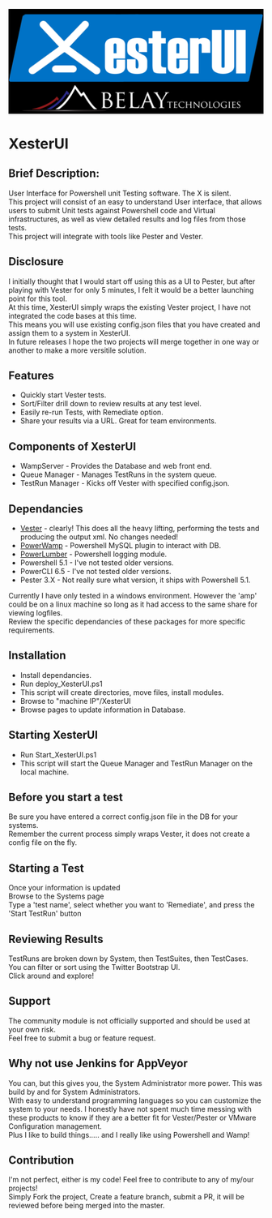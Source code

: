 ![Alt text](https://github.com/BelayTechnologies/XesterUI/blob/master/images/XesterUI.png "XesterUI")  

# XesterUI  

## Brief Description:  

User Interface for Powershell unit Testing software. The X is silent.  
This project will consist of an easy to understand User interface, that allows users to submit Unit tests against Powershell code and Virtual infrastructures, as well as view detailed results and log files from those tests.  
This project will integrate with tools like Pester and Vester.  

## Disclosure  

I initially thought that I would start off using this as a UI to Pester, but after playing with Vester for only 5 minutes, I felt it would be a better launching point for this tool.  
At this time, XesterUI simply wraps the existing Vester project, I have not integrated the code bases at this time.  
This means you will use existing config.json files that you have created and assign them to a system in XesterUI.  
In future releases I hope the two projects will merge together in one way or another to make a more versitile solution.  

## Features  

* Quickly start Vester tests.  
* Sort/Filter drill down to review results at any test level.  
* Easily re-run Tests, with Remediate option.  
* Share your results via a URL. Great for team environments.  

## Components of XesterUI  

* WampServer - Provides the Database and web front end.  
* Queue Manager - Manages TestRuns in the system queue.  
* TestRun Manager - Kicks off Vester with specified config.json.  

## Dependancies  

* [Vester](https://github.com/WahlNetwork/Vester) - clearly! This does all the heavy lifting, performing the tests and producing the output xml. No changes needed!  
* [PowerWamp](https://github.com/jpsider/PowerWamp) - Powershell MySQL plugin to interact with DB.  
* [PowerLumber](https://github.com/jpsider/PowerLumber) - Powershell logging module.  
* Powershell 5.1 - I've not tested older versions.  
* PowerCLI 6.5 - I've not tested older versions.  
* Pester 3.X - Not really sure what version, it ships with Powershell 5.1.  

Currently I have only tested in a windows environment. However the 'amp' could be on a linux machine so long as it had access to the same share for viewing logfiles.  
Review the specific dependancies of these packages for more specific requirements.  

## Installation  

* Install dependancies.  
* Run deploy_XesterUI.ps1  
* This script will create directories, move files, install modules.  
* Browse to "machine IP"/XesterUI  
* Browse pages to update information in Database.  

## Starting XesterUI  

* Run Start_XesterUI.ps1  
* This script will start the Queue Manager and TestRun Manager on the local machine.  

## Before you start a test  
Be sure you have entered a correct config.json file in the DB for your systems.  
Remember the current process simply wraps Vester, it does not create a config file on the fly.  

## Starting a Test  
Once your information is updated  
Browse to the Systems page  
Type a 'test name', select whether you want to 'Remediate', and press the 'Start TestRun' button  

## Reviewing Results  
TestRuns are broken down by System, then TestSuites, then TestCases.  
You can filter or sort using the Twitter Bootstrap UI.  
Click around and explore!  

## Support  
The community module is not officially supported and should be used at your own risk.  
Feel free to submit a bug or feature request.  

## Why not use Jenkins for AppVeyor  
You can, but this gives you, the System Administrator more power. This was build by and for System Administrators.  
With easy to understand programming languages so you can customize the system to your needs. I honestly have not spent much time messing with these products to know if they are a better fit for Vester/Pester or VMware Configuration management.  
Plus I like to build things..... and I really like using Powershell and Wamp!   

## Contribution  
I'm not perfect, either is my code! Feel free to contribute to any of my/our projects!  
Simply Fork the project, Create a feature branch, submit a PR, it will be reviewed before being merged into the master. 
